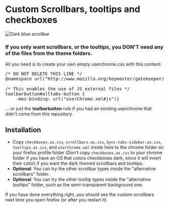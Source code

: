 <h1>Custom Scrollbars, tooltips and checkboxes</h1>
<img src="https://i.imgur.com/qe6tGJW.png" title="Dark blue scrollbar">
<h3>If you only want scrollbars, or the tooltips, you DON'T need any of the files from the theme folders.</h3>
<p>All you need is to create your own empty userchrome.css with this content:</p>

<pre>
/* DO NOT DELETE THIS LINE */
@namespace url("http://www.mozilla.org/keymaster/gatekeeper/there.is.only.xul");

/* This enables the use of JS external files */
toolbarbutton#alltabs-button {
    -moz-binding: url("userChrome.xml#js")}
</pre>

<p>... or just the <b>toolbarbutton</b> rule if you had an existing userchrome that didn't come from this repository.</p> 
  
<h2>Installation</h2>
<ul>
  <li>Copy <code>checkboxes.as.css</code>, <code>scrollbars.as.css</code>, <code>Sync-tabs-sidebar.as.css</code>, <code>tooltips.as.css</code>, and <code>userChrome.xml</code> inside here to the chrome folder on your firefox profile folder (Don't copy <code>checkboxes.as.css</code> to your chrome folder if you have an OS that colors checkboxes dark, since it will invert their color) if you want the dark themed scrollbars and tooltips.</li>
  <li><b>Optional</b>: You can try the other scrollbar types inside the "alternative scrollbars" folder.</li>
  <li><b>Optional</b>: You can try the other tooltip types inside the "alternative tooltips" folder, such as the semi-transparent background one.</li>
</ul>

<p>If you have done everything right, you should see the custom scrollbars next time you open firefox (or after you restart it)</p>